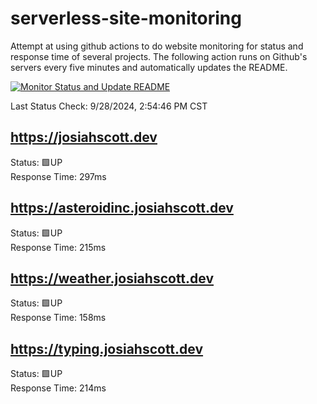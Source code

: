 # serverless-site-monitoring
Attempt at using github actions to do website monitoring for status and response time of several projects. The following action runs on Github's servers every five minutes and automatically updates the README.  

[![Monitor Status and Update README](https://github.com/JosiahSco/serverless-site-monitoring/actions/workflows/monitor.yaml/badge.svg)](https://github.com/JosiahSco/serverless-site-monitoring/actions/workflows/monitor.yaml)

Last Status Check: 9/28/2024, 2:54:46 PM CST

## https://josiahscott.dev
Status: 🟩UP  
Response Time: 297ms

## https://asteroidinc.josiahscott.dev
Status: 🟩UP  
Response Time: 215ms

## https://weather.josiahscott.dev
Status: 🟩UP  
Response Time: 158ms

## https://typing.josiahscott.dev
Status: 🟩UP  
Response Time: 214ms

